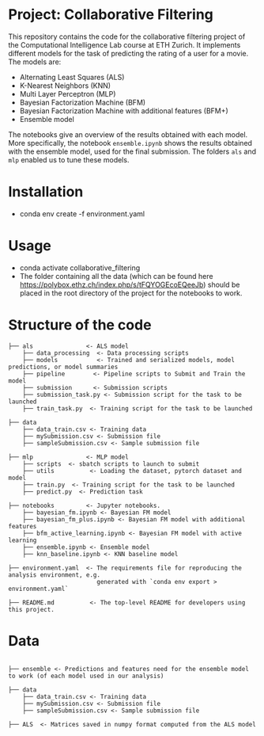 # Project: Collaborative Filtering

This repository contains the code for the collaborative filtering project of the Computational Intelligence Lab course at ETH Zurich.
It implements different models for the task of predicting the rating of a user for a movie. The models are:
- Alternating Least Squares (ALS)
- K-Nearest Neighbors (KNN)
- Multi Layer Perceptron (MLP)
- Bayesian Factorization Machine (BFM)
- Bayesian Factorization Machine with additional features (BFM+)
- Ensemble model

The notebooks give an overview of the results obtained with each model. More specifically, the notebook `ensemble.ipynb` shows the results obtained with the ensemble model, used for the final submission. The folders `als` and `mlp` enabled us to tune these models.


# Installation
- conda env create -f environment.yaml

# Usage
- conda activate collaborative_filtering
- The folder containing all the data (which can be found here https://polybox.ethz.ch/index.php/s/tFQYOGEcoEQeeJb) should be placed in the root directory of the project for the notebooks to work.

# Structure of the code
```
├── als               <- ALS model
    ├── data_processing  <- Data processing scripts
    ├── models           <- Trained and serialized models, model predictions, or model summaries
    ├── pipeline        <- Pipeline scripts to Submit and Train the model
    ├── submission      <- Submission scripts
    ├── submission_task.py <- Submission script for the task to be launched
    ├── train_task.py  <- Training script for the task to be launched

├── data
    ├── data_train.csv <- Training data
    ├── mySubmission.csv <- Submission file
    ├── sampleSubmission.csv <- Sample submission file

├── mlp               <- MLP model
    ├── scripts  <- sbatch scripts to launch to submit
    ├── utils          <- Loading the dataset, pytorch dataset and model
    ├── train.py  <- Training script for the task to be launched
    ├── predict.py  <- Prediction task

├── notebooks         <- Jupyter notebooks. 
    ├── bayesian_fm.ipynb <- Bayesian FM model
    ├── bayesian_fm_plus.ipynb <- Bayesian FM model with additional features
    ├── bfm_active_learning.ipynb <- Bayesian FM model with active learning
    ├── ensemble.ipynb <- Ensemble model
    ├── knn_baseline.ipynb <- KNN baseline model

├── environment.yaml  <- The requirements file for reproducing the analysis environment, e.g.
                         generated with `conda env export > environment.yaml`

├── README.md          <- The top-level README for developers using this project.

```

# Data

```

├── ensemble <- Predictions and features need for the ensemble model to work (of each model used in our analysis)

├── data
    ├── data_train.csv <- Training data
    ├── mySubmission.csv <- Submission file
    ├── sampleSubmission.csv <- Sample submission file

├── ALS  <- Matrices saved in numpy format computed from the ALS model
```

